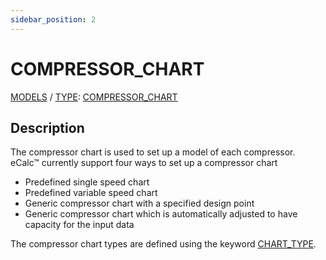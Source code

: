 ```yaml
---
sidebar_position: 2
---
```

# COMPRESSOR_CHART

[MODELS](/about/references/keywords_tree/MODELS/index.md) /
[TYPE](/about/references/keywords_tree/MODELS/TYPE/index.md): 
[COMPRESSOR_CHART](/about/references/keywords_tree/MODELS/TYPE/COMPRESSOR_CHART/index.md)

## Description
The compressor chart is used to set up a model of each compressor. 
eCalc™ currently support four ways to set up a compressor chart

- Predefined single speed chart
- Predefined variable speed chart
- Generic compressor chart with a specified design point
- Generic compressor chart which is automatically adjusted to have capacity for the input data

The compressor chart types are defined using the keyword [CHART_TYPE](/about/references/keywords_tree/MODELS/TYPE/COMPRESSOR_CHART/CHART_TYPE/index.md).